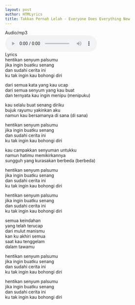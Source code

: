 ```yaml
---
layout: post
author: HTMLyrics
title: Takkan Pernah Lelah - Everyone Does Everything New
---
```


<div class='htl'>Audio/mp3</div>
<audio class='js-player' controls>
  <source src="https://drive.google.com/uc?authuser=0&id=1u-vvJb_vsQXVfUxPDHXNzrZOciMDZrHi&export=download" type="audio/mp3">
</audio>
<div class='htl'>Lyrics</div>
hentikan senyum palsumu<br />
jika ingin buatku senang<br />
dan sudahi cerita ini<br />
ku tak ingin kau bohongi diri<br />

dari semua kata yang kau ucap<br />
dari semua senyum yang kau buat<br />
dan ternyata kau ingin menipu (menipuku)<br />

kau selalu buat senang diriku<br />
bujuk rayumu yakinkan aku<br />
namun kau bersamanya di sana (di sana)<br />

hentikan senyum palsumu<br />
jika ingin buatku senang<br />
dan sudahi cerita ini<br />
ku tak ingin kau bohongi diri<br />

kau campakkan senyuman untukku<br />
namun hatimu memikirkannya<br />
sungguh yang kurasakan berbeda (berbeda)<br />

hentikan senyum palsumu<br />
jika ingin buatku senang<br />
dan sudahi cerita ini<br />
ku tak ingin kau bohongi diri<br />

hentikan senyum palsumu<br />
jika ingin buatku senang<br />
dan sudahi cerita ini<br />
ku tak ingin kau bohongi diri<br />

semua keindahan<br />
yang telah terucap<br />
dari mulut manismu<br />
kan ku akhiri semua<br />
saat kau tenggelam<br />
dalam tawamu<br />

hentikan senyum palsumu<br />
jika ingin buatku senang<br />
dan sudahi cerita ini<br />
ku tak ingin kau bohongi diri<br />

hentikan senyum palsumu<br />
jika ingin buatku senang<br />
dan sudahi cerita ini<br />
ku tak ingin kau bohongi diri
